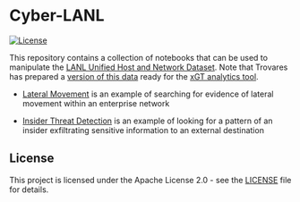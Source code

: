 # Cyber-LANL

[![License](https://img.shields.io/github/license/trovares/Cyber-LANL.svg?style=popout-square)](https://opensource.org/licenses/Apache-2.0)

This repository contains a collection of notebooks that can be used to
manipulate the [LANL Unified Host and Network Dataset](https://csr.lanl.gov/data/2017.html).
Note that Trovares has prepared a 
[version of this data](https://datasets.trovares.com/cyber/LANL/)
ready for the 
[xGT analytics tool](docs.trovares.com).

  - [Lateral Movement](lateral_movement/lateral_movement.ipynb) is 
  an example of searching for 
  evidence of lateral movement within an enterprise network

  - [Insider Threat Detection](insider_threat/insider_exfiltration_days2-3.ipynb) is 
  an example of looking for a pattern of an insider exfiltrating sensitive information
  to an external destination

## License
This project is licensed under the Apache License 2.0 - see 
the [LICENSE](LICENSE) file for details.
